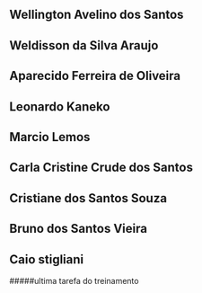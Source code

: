 
## Wellington Avelino dos Santos
## Weldisson da Silva Araujo
## Aparecido Ferreira de Oliveira
## Leonardo Kaneko
## Marcio Lemos
## Carla Cristine Crude dos Santos
## Cristiane dos Santos Souza
## Bruno dos Santos Vieira
## Caio stigliani
#####ultima tarefa do treinamento 
